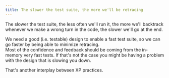 ```yaml
---
title: The slower the test suite, the more we'll be retracing
---
```

The slower the test suite, the less often we'll run it, the more we'll backtrack whenever we make a wrong turn in the code, the slower we'll go at the end.

We need a good (i.e. testable) design to enable a fast test suite, so we can go faster by being able to minimize retracing.  
Most of the confidence and feedback should be coming from the in-memory very fast tests. If that's not the case you might be having a problem with the design that is slowing you down.

That's another interplay between XP practices.
